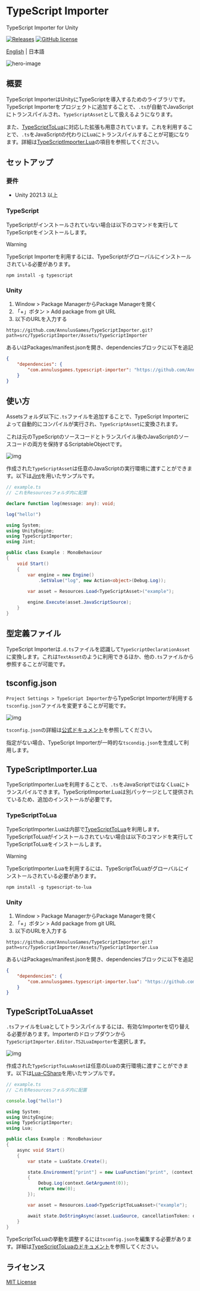 # TypeScript Importer
 TypeScript Importer for Unity

[![Releases](https://img.shields.io/github/release/AnnulusGames/TypeScriptImporter.svg)](https://github.com/AnnulusGames/TypeScriptImporter/releases)
[![GitHub license](https://img.shields.io/github/license/AnnulusGames/TypeScriptImporter.svg)](./LICENSE)

[English]((./README.md)) | 日本語

![hero-image](./docs/images/hero-image.png)

## 概要

TypeScript ImporterはUnityにTypeScriptを導入するためのライブラリです。TypeScript Importerをプロジェクトに追加することで、`.ts`が自動でJavaScriptにトランスパイルされ、`TypeScriptAsset`として扱えるようになります。

また、[TypeScriptToLua](https://typescripttolua.github.io/)に対応した拡張も用意されています。これを利用することで、`.ts`をJavaScriptの代わりにLuaにトランスパイルすることが可能になります。詳細は[TypeScriptImporter.Lua](#typescriptimporterlua)の項目を参照してください。

## セットアップ

### 要件

* Unity 2021.3 以上

### TypeScript

TypeScriptがインストールされていない場合は以下のコマンドを実行してTypeScriptをインストールします。

> [!WARNING]
> TypeScript Importerを利用するには、TypeScriptがグローバルにインストールされている必要があります。

```plaintext
npm install -g typescript
```

### Unity

1. Window > Package ManagerからPackage Managerを開く
2. 「+」ボタン > Add package from git URL
3. 以下のURLを入力する

```
https://github.com/AnnulusGames/TypeScriptImporter.git?path=src/TypeScriptImporter/Assets/TypeScriptImporter
```

あるいはPackages/manifest.jsonを開き、dependenciesブロックに以下を追記

```json
{
    "dependencies": {
        "com.annulusgames.typescript-importer": "https://github.com/AnnulusGames/TypeScriptImporter.git?path=src/TypeScriptImporter/Assets/TypeScriptImporter"
    }
}
```

## 使い方

Assetsフォルダ以下に`.ts`ファイルを追加することで、TypeScript Importerによって自動的にコンパイルが実行され、`TypeScriptAsset`に変換されます。

これは元のTypeScriptのソースコードとトランスパイル後のJavaScriptのソースコードの両方を保持するScriptableObjectです。

![img](./docs/images/img-typescript-asset.png)

作成された`TypeScriptAsset`は任意のJavaScriptの実行環境に渡すことができます。以下は[Jint](https://github.com/sebastienros/jint)を用いたサンプルです。

```ts
// example.ts
// これをResourcesフォルダ内に配置

declare function log(message: any): void;

log("hello!")
```

```cs
using System;
using UnityEngine;
using TypeScriptImporter;
using Jint;

public class Example : MonoBehaviour
{
    void Start()
    {
        var engine = new Engine()
            .SetValue("log", new Action<object>(Debug.Log));
        
        var asset = Resources.Load<TypeScriptAsset>("example");

        engine.Execute(asset.JavaScriptSource);
    }
}
```

## 型定義ファイル

TypeScript Importerは`.d.ts`ファイルを認識して`TypeScriptDeclarationAsset`に変換します。これは`TextAsset`のように利用できるほか、他の`.ts`ファイルから参照することが可能です。

## tsconfig.json

`Project Settings > TypeScript Importer`からTypeScript Importerが利用する`tsconfig.json`ファイルを変更することが可能です。

![img](./docs/images/img-typescript-settings.png)

`tsconfig.json`の詳細は[公式ドキュメント](https://www.typescriptlang.org/docs/handbook/tsconfig-json.html)を参照してください。

指定がない場合、TypeScript Importerが一時的な`tscondig.json`を生成して利用します。

## TypeScriptImporter.Lua

TypeScriptImporter.Luaを利用することで、`.ts`をJavaScriptではなくLuaにトランスパイルできます。TypeScriptImporter.Luaは別パッケージとして提供されているため、追加のインストールが必要です。

### TypeScriptToLua

TypeScriptImporter.Luaは内部で[TypeScriptToLua](https://typescripttolua.github.io/)を利用します。TypeScriptToLuaがインストールされていない場合は以下のコマンドを実行してTypeScriptToLuaをインストールします。

> [!WARNING]
> TypeScriptImporter.Luaを利用するには、TypeScriptToLuaがグローバルにインストールされている必要があります。

```plaintext
npm install -g typescript-to-lua
```

### Unity

1. Window > Package ManagerからPackage Managerを開く
2. 「+」ボタン > Add package from git URL
3. 以下のURLを入力する

```
https://github.com/AnnulusGames/TypeScriptImporter.git?path=src/TypeScriptImporter/Assets/TypeScriptImporter.Lua
```

あるいはPackages/manifest.jsonを開き、dependenciesブロックに以下を追記

```json
{
    "dependencies": {
        "com.annulusgames.typescript-importer.lua": "https://github.com/AnnulusGames/TypeScriptImporter.git?path=src/TypeScriptImporter/Assets/TypeScriptImporter.Lua"
    }
}
```

## TypeScriptToLuaAsset

`.ts`ファイルをLuaとしてトランスパイルするには、有効なImporterを切り替える必要があります。Importerのドロップダウンから`TypeScriptImporter.Editor.TS2LuaImporter`を選択します。

![img](./docs/images/img-select-importer.png)


作成された`TypeScriptToLuaAsset`は任意のLuaの実行環境に渡すことができます。以下は[Lua-CSharp](https://github.com/AnnulusGames/Lua-CSharp)を用いたサンプルです。

```ts
// example.ts
// これをResourcesフォルダ内に配置

console.log("hello!")
```

```cs
using System;
using UnityEngine;
using TypeScriptImporter;
using Lua;

public class Example : MonoBehaviour
{
    async void Start()
    {
        var state = LuaState.Create();

        state.Environment["print"] = new LuaFunction("print", (context, buffer, ct) =>
        {
            Debug.Log(context.GetArgument(0));
            return new(0);
        });

        var asset = Resources.Load<TypeScriptToLuaAsset>("example");

        await state.DoStringAsync(asset.LuaSource, cancellationToken: destroyCancellationToken);
    }
}
```

TypeScriptToLuaの挙動を調整するには`tsconfig.json`を編集する必要があります。詳細は[TypeScriptToLuaのドキュメント](https://typescripttolua.github.io/docs/configuration)を参照してください。

## ライセンス

[MIT License](LICENSE)